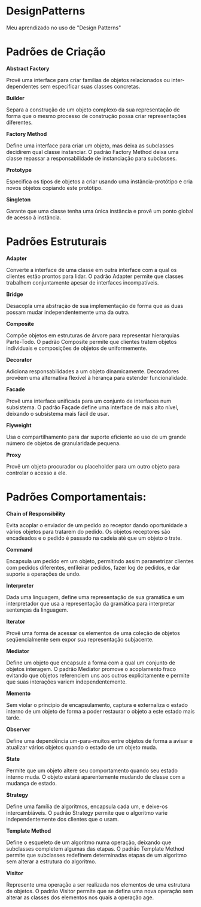 # DesignPatterns
Meu aprendizado no uso de "Design Patterns"

Padrões de Criação
=

<b>Abstract Factory</b>
   
Provê uma interface para criar famílias de objetos relacionados ou inter-dependentes sem especificar suas classes concretas.

<b>Builder</b>

Separa a construção de um objeto complexo da sua representação de forma que o mesmo processo de construção possa criar representações diferentes.

<b>Factory Method</b>
    
Define uma interface para criar um objeto, mas deixa as subclasses decidirem qual classe instanciar. O padrão Factory Method deixa uma classe repassar a responsabilidade de instanciação para subclasses.

<b>Prototype</b> 
    
Especifica os tipos de objetos a criar usando uma instância-protótipo e cria novos objetos copiando este protótipo.

<b>Singleton</b> 

Garante que uma classe tenha uma única instância e provê um ponto global de acesso à instância.

Padrões Estruturais
=

<b>Adapter</b>

Converte a interface de uma classe em outra interface com a qual os clientes estão prontos para lidar. O padrão Adapter permite que classes trabalhem conjuntamente apesar de interfaces incompatíveis.

<b>Bridge</b>

Desacopla uma abstração de sua implementação de forma que as duas possam mudar independentemente uma da outra.

<b>Composite</b>

Compõe objetos em estruturas de árvore para representar hierarquias Parte-Todo. O padrão Composite permite que clientes tratem objetos individuais e composições de objetos de uniformemente.

<b>Decorator</b>

Adiciona responsabilidades a um objeto dinamicamente. Decoradores provêem uma alternativa flexível à herança para estender funcionalidade.

<b>Facade</b>

Provê uma interface unificada para um conjunto de interfaces num subsistema. O padrão Façade define uma interface de mais alto nível, deixando o subsistema mais fácil de usar.

<b>Flyweight</b>

Usa o compartilhamento para dar suporte eficiente ao uso de um grande número de objetos de granularidade pequena.

<b>Proxy</b>

Provê um objeto procurador ou placeholder para um outro objeto para controlar o acesso a ele.

Padrões Comportamentais:
=

<b>Chain of Responsibility</b>

Evita acoplar o enviador de um pedido ao receptor dando oportunidade a vários objetos para tratarem do pedido. Os objetos receptores são encadeados e o pedido é passado na cadeia até que um objeto o trate.

<b>Command</b>

Encapsula um pedido em um objeto, permitindo assim parametrizar clientes com pedidos diferentes, enfileirar pedidos, fazer log de pedidos, e dar suporte a operações de undo.

<b>Interpreter</b>

Dada uma linguagem, define uma representação de sua gramática e um interpretador que usa a representação da gramática para interpretar sentenças da linguagem.

<b>Iterator</b>

Provê uma forma de acessar os elementos de uma coleção de objetos seqüencialmente sem expor sua representação subjacente.

<b>Mediator</b>

Define um objeto que encapsule a forma com a qual um conjunto de objetos interagem. O padrão Mediator promove o acoplamento fraco evitando que objetos referenciem uns aos outros explicitamente e permite que suas interações variem independentemente.

<b>Memento</b>

Sem violar o princípio de encapsulamento, captura e externaliza o estado interno de um objeto de forma a poder restaurar o objeto a este estado mais tarde.

<b>Observer</b>

Define uma dependência um-para-muitos entre objetos de forma a avisar e atualizar vários objetos quando o estado de um objeto muda.

<b>State</b>

Permite que um objeto altere seu comportamento quando seu estado interno muda. O objeto estará aparentemente mudando de classe com a mudança de estado.

<b>Strategy</b>

Define uma família de algoritmos, encapsula cada um, e deixe-os intercambiáveis. O padrão Strategy permite que o algoritmo varie independentemente dos clientes que o usam.

<b>Template Method</b>

Define o esqueleto de um algoritmo numa operação, deixando que subclasses completem algumas das etapas. O padrão Template Method permite que subclasses redefinem determinadas etapas de um algoritmo sem alterar a estrutura do algoritmo.

<b>Visitor</b>

Represente uma operação a ser realizada nos elementos de uma estrutura de objetos. O padrão Visitor permite que se defina uma nova operação sem alterar as classes dos elementos nos quais a operação age.
